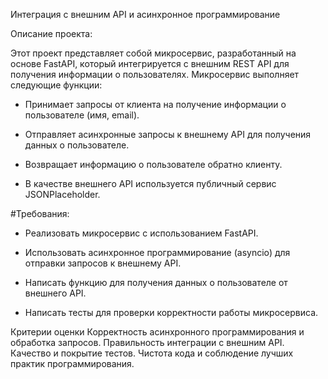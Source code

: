 Интеграция с внешним API и асинхронное программирование


Описание проекта:

Этот проект представляет собой микросервис, разработанный на основе FastAPI, который интегрируется с внешним REST API для получения информации о пользователях. Микросервис выполняет следующие функции:

- Принимает запросы от клиента на получение информации о пользователе (имя, email).

- Отправляет асинхронные запросы к внешнему API для получения данных о пользователе.

- Возвращает информацию о пользователе обратно клиенту.

- В качестве внешнего API используется публичный сервис JSONPlaceholder.


#Требования:

- Реализовать микросервис с использованием FastAPI.

- Использовать асинхронное программирование (asyncio) для отправки запросов к внешнему API.

- Написать функцию для получения данных о пользователе от внешнего API.

- Написать тесты для проверки корректности работы микросервиса.


Критерии оценки
Корректность асинхронного программирования и обработка запросов.
Правильность интеграции с внешним API.
Качество и покрытие тестов.
Чистота кода и соблюдение лучших практик программирования.

